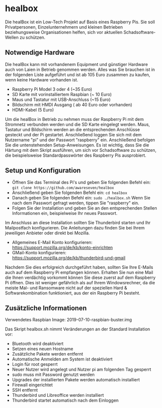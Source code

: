 # healbox

Die healBox ist ein Low-Tech Projekt auf Basis eines Raspberry Pis. Sie soll Privatpersonen, Einzelunternehmern und kleinen Betrieben beziehungsweise Organisationen helfen, sich vor aktuellen Schadsoftware-Wellen zu schützen.

## Notwendige Hardware

Die healBox kann mit vorhandenem Equipment und günstiger Hardware auch von Laien in Betrieb genommen werden. Alles was Sie brauchen ist in der folgenden Liste aufgeführt und ist ab 105 Euro zusammen zu kaufen, wenn keine Hardware vorhanden ist. 

* Raspberry Pi Model 3 oder 4 (~35 Euro)
* SD Karte mit vorinstalliertem Raspbian (~ 10 Euro)
* Maus und Tastatur mit USB-Anschluss (~15 Euro)
* Bildschirm mit HMDI Ausgang ( ab 40 Euro oder vorhanden)
* HDMI-Kabel (5 Euro)

Um die healBox in Betrieb zu nehmen muss der Raspberry Pi mit dem Stromnetz verbunden werden und die SD Karte eingelegt werden. Maus, Tastatur und Bildschirm werden an die entsprechenden Anschlüsse gesteckt und der Pi gestartet. Anschließend loggen Sie sich mit dem Nutzername "pi" und der Passwort "raspberry" ein. Anschließend befolgen Sie die untenstehenden Setup-Anweisungen. Es ist wichtig, dass Sie die Härtung mit dem Skript ausführen, um sich vor Schadsoftware zu schützen, die beispielsweise Standardpasswörter des Raspberry Pis ausprobiert.

## Setup und Konfiguration

- Öffnen Sie das Terminal des Pi's und geben Sie folgenden Befehl ein:
` git clone https://github.com/awareseven/healbox `
- Anschließend geben Sie folgenden Befehl ein:
` cd healbox `
- Danach geben Sie folgenden Befehl ein:
`sudo ./healbox.sh`
Wenn Sie nach dem Passwort gefragt werden, tippen Sie "raspberry" ein.
- Folgen Sie der Installation und geben Sie an den entsprechenden Stellen Informationen ein, beispielweise Ihr neues Passwort.


Im Anschluss an diese Installation sollten Sie Thunderbird starten und Ihr Mailpostfach konfigurieren. Die Anleitungen dazu finden Sie bei Ihrem jeweiligen Anbieter oder direkt bei Mozilla.

* Allgemeines E-Mail Konto konfigurieren: https://support.mozilla.org/de/kb/konto-einrichten
* GMail-Konto konfigurieren: https://support.mozilla.org/de/kb/thunderbird-und-gmail

Nachdem Sie dies erfolgreich durchgeführt haben, sollten Sie Ihre E-Mails auch auf dem Raspberry Pi empfangen können. Erhalten Sie nun eine Mail die Ihnen verdächtig vorkommt können Sie diese zuerst auf dem Raspberry Pi öffnen. Dies ist weniger gefährlich als auf Ihrem Windowsrechner, da die meiste Mal- und Ransomware nicht auf der speziellen Hard & Softwarekombination funktioniert, aus der ein Raspberry Pi besteht.

## Zusätzliche Informationen

Verwendetes Raspbian Image: 2019-07-10-raspbian-buster.img

Das Skript healbox.sh nimmt Veränderungen an der Standard Installation vor:

* Bluetooth wird deaktiviert
* Setzen eines neuen Hostname
* Zusätzliche Pakete werden entfernt
* Automatische Anmelden am System ist deaktiviert
* Login für root gesperrt
* Neuer Nutzer wird angelegt und Nutzer pi am folgenden Tag gesperrt
* sudo muss mit Password genutzt werden
* Upgrades der installierten Pakete werden automatisch installiert 
* Firewall eingerichtet
* SSH entfernt
* Thunderbird und Libreoffice werden installiert
* Thunderbird startet automatisch nach dem Einloggen
